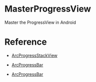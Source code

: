 # MasterProgressView
Master the ProgressView in Android


# Reference

- [ArcProgressStackView](https://github.com/DevLight-Mobile-Agency/ArcProgressStackView)

- [ArcProgressBar](https://github.com/youmu178/ArcProgressBar)

- [ArcProgressBar](https://github.com/ZeeeeeeNo/ArcProgressBar)

